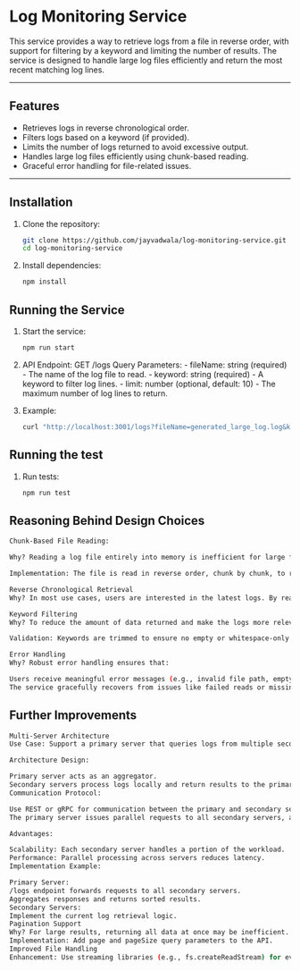 # Log Monitoring Service

This service provides a way to retrieve logs from a file in reverse order, with support for filtering by a keyword and limiting the number of results. The service is designed to handle large log files efficiently and return the most recent matching log lines.

---

## Features

- Retrieves logs in reverse chronological order.
- Filters logs based on a keyword (if provided).
- Limits the number of logs returned to avoid excessive output.
- Handles large log files efficiently using chunk-based reading.
- Graceful error handling for file-related issues.

---

## Installation

1. Clone the repository:
   ```bash
   git clone https://github.com/jayvadwala/log-monitoring-service.git
   cd log-monitoring-service

2. Install dependencies:
    ```bash
    npm install

## Running the Service

1. Start the service:
    ```bash
    npm run start

2. API Endpoint:
    GET /logs
    Query Parameters:
        - fileName: string (required) - The name of the log file to read.
        - keyword: string (required) - A keyword to filter log lines.
        - limit: number (optional, default: 10) - The maximum number of log lines to return.

3. Example:
    ```bash
    curl "http://localhost:3001/logs?fileName=generated_large_log.log&keyword=error&limit=100"

## Running the test

1. Run tests:
    ```bash
    npm run test


## Reasoning Behind Design Choices
```bash
Chunk-Based File Reading: 

Why? Reading a log file entirely into memory is inefficient for large files (>1GB). By processing in chunks, memory usage is minimized.

Implementation: The file is read in reverse order, chunk by chunk, to retrieve the most recent logs first. This ensures the service can start returning results without processing the entire file.

Reverse Chronological Retrieval
Why? In most use cases, users are interested in the latest logs. By reading the file from the end, the service avoids unnecessary processing of older logs.

Keyword Filtering
Why? To reduce the amount of data returned and make the logs more relevant, the service supports filtering by a keyword.

Validation: Keywords are trimmed to ensure no empty or whitespace-only keywords are processed.

Error Handling
Why? Robust error handling ensures that:

Users receive meaningful error messages (e.g., invalid file path, empty keyword).
The service gracefully recovers from issues like failed reads or missing files.
```

## Further Improvements
``` bash
Multi-Server Architecture
Use Case: Support a primary server that queries logs from multiple secondary servers.

Architecture Design:

Primary server acts as an aggregator.
Secondary servers process logs locally and return results to the primary server.
Communication Protocol:

Use REST or gRPC for communication between the primary and secondary servers.
The primary server issues parallel requests to all secondary servers, aggregates their results, and returns a combined response to the user.

Advantages:

Scalability: Each secondary server handles a portion of the workload.
Performance: Parallel processing across servers reduces latency.
Implementation Example:

Primary Server:
/logs endpoint forwards requests to all secondary servers.
Aggregates responses and returns sorted results.
Secondary Servers:
Implement the current log retrieval logic.
Pagination Support
Why? For large results, returning all data at once may be inefficient. Pagination allows users to navigate results incrementally.
Implementation: Add page and pageSize query parameters to the API.
Improved File Handling
Enhancement: Use streaming libraries (e.g., fs.createReadStream) for even better performance when processing very large files.
```



